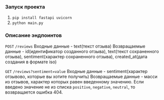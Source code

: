 ### Запуск проекта
1. ```pip install fastapi uvicorn```
2. ```python main.py```

### Описание эндпоинтов
`POST` `/reviews`
Входные данные - text(текст отзыва)
Возвращаемые данные - id(идентификатор созданного отзыва), text(текст сохраненного отзыва), sentiment(характер сохраненного отзыва), created_at(дата создания в формате iso)

`GET` `/reviews?sentiment=value`
Входные данные - sentiment(характер отзывово, которые вы хотите получить)
Возвращаемые данные - масси из отзывов, характер которых равен введенному значению. Если введено значение не из списка `positive`, `negative`, `neutral`, то возвращается ошибка 404.
 
